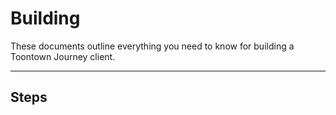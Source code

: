 Building
========
These documents outline everything you need to know for building a Toontown Journey client.

- - -

## Steps ##
